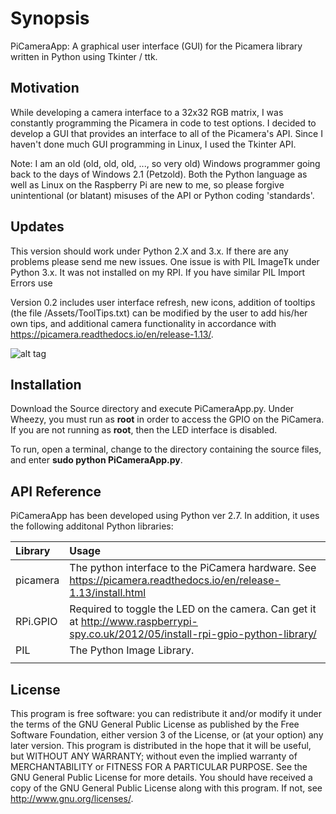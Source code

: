 # Synopsis

PiCameraApp: A graphical user interface (GUI) for the Picamera library written in Python using Tkinter / ttk.

## Motivation

While developing a camera interface to a 32x32 RGB matrix, I was constantly programming the Picamera in code to test options. I decided to develop a GUI that provides an interface to all of the Picamera's API. Since I haven't done much GUI programming in Linux, I used the Tkinter API. 

Note: I am an old (old, old, old, ..., so very old) Windows programmer going back to the days of Windows 2.1 (Petzold). Both the Python language as well as Linux on the Raspberry Pi are new to me, so please forgive unintentional (or blatant) misuses of the API or Python coding 'standards'.

## Updates

This version should work under Python 2.X and 3.x. If there are any problems please send me new issues. One issue is with PIL ImageTk under Python 3.x. It was not installed on my RPI. If you have similar PIL Import Errors use 

Version 0.2 includes user interface refresh, new icons, addition of tooltips (the file /Assets/ToolTips.txt) can be modified by the user to add his/her own tips, and additional camera functionality in accordance with https://picamera.readthedocs.io/en/release-1.13/.

![alt tag](https://cloud.githubusercontent.com/assets/3778024/20574032/44029314-b178-11e6-90f5-243d38602be0.png)

## Installation

Download the Source directory and execute PiCameraApp.py. Under Wheezy, you must run as **root** in order to access the GPIO on the PiCamera. If you are not running as **root**, then the LED interface is disabled.

To run, open a terminal, change to the directory containing the source files, and enter **sudo python PiCameraApp.py**.

## API Reference

PiCameraApp has been developed using Python ver 2.7. In addition, it uses the following additonal Python libraries:

| Library    | Usage                                               |
| :--------- | :-------------------------------------------------- |
| picamera   | The python interface to the PiCamera hardware. See https://picamera.readthedocs.io/en/release-1.13/install.html |
| RPi.GPIO   | Required to toggle the LED on the camera. Can get it at http://www.raspberrypi-spy.co.uk/2012/05/install-rpi-gpio-python-library/ |
| PIL | The Python Image Library. |
|     |    | 

## License

This program is free software: you can redistribute it and/or modify it under the terms of the GNU General Public License as published by the Free Software Foundation, either version 3 of the License, or (at your option) any later version. This program is distributed in the hope that it will be useful, but WITHOUT ANY WARRANTY; without even the
 implied warranty of MERCHANTABILITY or FITNESS FOR A PARTICULAR PURPOSE.  See the GNU General Public License for more details. You should have received a copy of the GNU General Public License along with this program.  If not, see http://www.gnu.org/licenses/.
